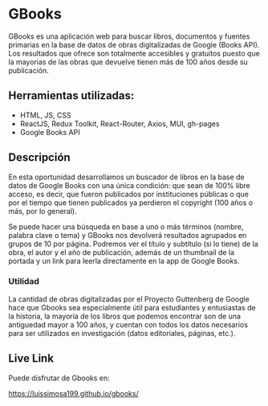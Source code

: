# GBooks

GBooks es una aplicación web para buscar libros, documentos y fuentes primarias en la base de datos de obras digitalizadas de Google (Books API). Los resultados que ofrece son totalmente accesibles y gratuitos puesto que la mayorias de las obras que devuelve tienen más de 100 años desde su publicación.

## Herramientas utilizadas:

- HTML, JS, CSS
- ReactJS, Redux Toolkit, React-Router, Axios, MUI, gh-pages 
- Google Books API

## Descripción

En esta oportunidad desarrollamos un buscador de libros en la base de datos de Google Books con una única condición: que sean de 100% libre acceso, es decir, que fueron publicados por instituciones públicas o que por el tiempo que tienen publicados ya perdieron el copyright (100 años o más, por lo general).

Se puede hacer una búsqueda en base a uno o más términos (nombre, palabra clave o tema) y GBooks nos devolverá resultados agrupados en grupos de 10 por página. Podremos ver el título y subtítulo (si lo tiene) de la obra, el autor y el año de publicación, además de un thumbnail de la portada y un link para leerla directamente en la app de Google Books.

### Utilidad

La cantidad de obras digitalizadas por el Proyecto Guttenberg de Google hace que Gbooks sea especialmente útil para estudiantes y entusiastas de la historia, la mayoría de los libros que podemos encontrar son de una antiguedad mayor a 100 años, y cuentan con todos los datos necesarios para ser utilizados en investigación (datos editoriales, páginas, etc.).

## Live Link

Puede disfrutar de Gbooks en:

https://luissimosa199.github.io/gbooks/